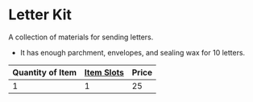 # Letter Kit

A collection of materials for sending letters.
- It has enough parchment, envelopes, and sealing wax for 10 letters.

| Quantity of Item | [Item Slots](../../../../../Player%20Characters/Derived%20Statistics/Item%20Slots.md) | Price |
| ---------------- | ------------------------------------------------------------------------------------- | ----- |
| 1                | 1                                                                                     | 25    |
